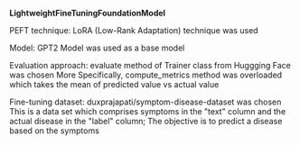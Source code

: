 **LightweightFineTuningFoundationModel**


PEFT technique: LoRA (Low-Rank Adaptation) technique was used

Model: GPT2 Model was used as a base model

Evaluation approach: evaluate method of Trainer class from Huggging Face was chosen More Specifically, compute_metrics method was overloaded which takes the mean of predicted value vs actual value

Fine-tuning dataset: duxprajapati/symptom-disease-dataset was chosen This is a data set which comprises symptoms in the "text" column and the actual disease in the "label" column; The objective is to predict a disease based on the symptoms
